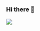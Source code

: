 
### Hi there 👋
<a href="https://www.linkedin.com/in/municef/" target="_blank"><img src="https://img.shields.io/badge/LinkedIn-#00FF00?style=plastic&logo=#0A66C2&logoColor=#0000FF"/></a>

<!--
**municef1/municef1** is a ✨ _special_ ✨ repository because its `README.md` (this file) appears on your GitHub profile.

Here are some ideas to get you started:

- 🔭 I’m currently working on ...
- 🌱 I’m currently learning ...
- 👯 I’m looking to collaborate on ...
- 🤔 I’m looking for help with ...
- 💬 Ask me about ...
- 📫 How to reach me: ...
- 😄 Pronouns: ...
- ⚡ Fun fact: ...
-->

